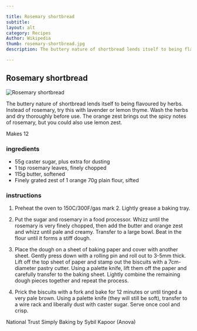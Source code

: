 ```yaml
---

title: Rosemary shortbread 
subtitle: 
layout: alt
category: Recipes
Author: Wikipedia
thumb: rosemary-shortbread.jpg
description: The buttery nature of shortbread lends itself to being flavoured by herbs. Instead of rosemary, try this with lavender or lemon thyme. Wash the herbs and dry thoroughly before use. The orange zest brings out the spicy notes of rosemary, but you could also use lemon zest.

---
```


## Rosemary shortbread 

![Rosemary shortbread](rosemary-shortbread.jpg)

The buttery nature of shortbread lends itself to being flavoured by herbs. Instead of rosemary, try this with lavender or lemon thyme. Wash the herbs and dry thoroughly before use. The orange zest brings out the spicy notes of rosemary, but you could also use lemon zest.

Makes 12 

### ingredients

- 55g caster sugar, plus extra for dusting
- 1 tsp rosemary leaves, finely chopped 
- 115g butter, softened
- Finely grated zest of 1 orange
70g plain flour, sifted

### instructions

1. Preheat the oven to 150C/300F/gas mark 2. Lightly grease a baking tray.

2. Put the sugar and rosemary in a food processor. Whizz until the rosemary is very finely chopped, then add the butter and orange zest and whizz until pale and creamy. Transfer to a large bowl. Beat in the flour until it forms a stiff dough.

3. Place the dough on a sheet of baking paper and cover with another sheet. Gently press down with a rolling pin and roll out to 3-5mm thick. Lift off the top sheet of paper and stamp out the biscuits with a 7cm-diameter pastry cutter. Using a palette knife, lift them off the paper and carefully transfer to the baking sheet. Lightly combine the remaining dough pieces together and repeat the process.

4. Prick the biscuits with a fork and bake for 12 minutes or until tinged a very pale brown. Using a palette knife (they will still be soft), transfer to a wire rack and liberally dust with caster sugar. Serve once cool and crisp.

National Trust Simply Baking by Sybil Kapoor (Anova)